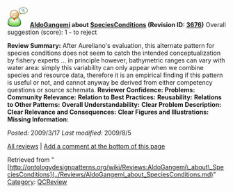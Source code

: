 [![](../images/thumb/2/29/Reviewer.png/48px-Reviewer.png)](../Image/Reviewer.png.md "Reviewer.png")
__[AldoGangemi](../User/AldoGangemi.md "User:AldoGangemi") about [SpeciesConditions](../Submissions/SpeciesConditions.md "Submissions:SpeciesConditions") (Revision ID: [3676](../Submissions/SpeciesConditions@oldid=3676.md "http://ontologydesignpatterns.org/wiki/Submissions:SpeciesConditions?oldid=3676"))__
Overall suggestion (score): 1 - to reject




 __Review Summary:__ After Aureliano's evaluation, this alternate pattern for species conditions does not seem to catch the intended conceptualization by fishery experts ... in principle however, bathymetric ranges can vary with water area: simply this variability can only appear when we combine species and resource data, therefore it is an empirical finding if this pattern is useful or not, and cannot anyway be derived from either competency questions or source schemata.
__Reviewer Confidence:__ 
__Problems:__ 
__Community Relevance:__ 
__Relation to Best Practices:__ 
__Reusability:__ 
__Relations to Other Patterns:__ 
__Overall Understandability:__ 
__Clear Problem Description:__ 
__Clear Relevance and Consequences:__ 
__Clear Figures and Illustrations:__ 
__Missing Information:__ 

_Posted:_ 2009/3/17 _Last modified:_ 2009/8/5



[All reviews](../Reviews/Main.md "Reviews:Main") | [Add a comment at the bottom of this page](index.php@title=Odp%253AAdd_comment&target=../Reviews/AldoGangemi_about_SpeciesConditions.md#New_comment "http://ontologydesignpatterns.org/wiki/index.php?title=Odp:Add_comment&target=Reviews:AldoGangemi_about_SpeciesConditions#New_comment")


Retrieved from "[http://ontologydesignpatterns.org/wiki/Reviews:AldoGangemi\_about\_SpeciesConditions](../Reviews/AldoGangemi_about_SpeciesConditions.md)"
 [Category](http://ontologydesignpatterns.org/wiki/Special:Categories "Special:Categories"): [QCReview](../Category/QCReview.md "Category:QCReview")